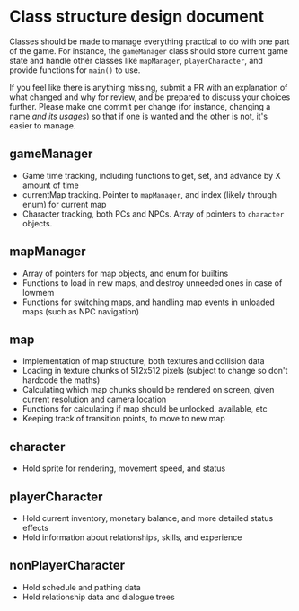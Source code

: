 # Class structure design document
Classes should be made to manage everything practical to do with one part of the game. For instance, the `gameManager` class should store current game state and handle other classes like `mapManager`, `playerCharacter`, and provide functions for `main()` to use.

If you feel like there is anything missing, submit a PR with an explanation of what changed and why for review, and be prepared to discuss your choices further. Please make one commit per change (for instance, changing a name *and its usages*) so that if one is wanted and the other is not, it's easier to manage.

## gameManager
- Game time tracking, including functions to get, set, and advance by X amount of time
- currentMap tracking. Pointer to `mapManager`, and index (likely through enum) for current map
- Character tracking, both PCs and NPCs. Array of pointers to `character` objects.

## mapManager
- Array of pointers for map objects, and enum for builtins
- Functions to load in new maps, and destroy unneeded ones in case of lowmem
- Functions for switching maps, and handling map events in unloaded maps (such as NPC navigation)

## map
- Implementation of map structure, both textures and collision data
- Loading in texture chunks of 512x512 pixels (subject to change so don't hardcode the maths)
- Calculating which map chunks should be rendered on screen, given current resolution and camera location
- Functions for calculating if map should be unlocked, available, etc
- Keeping track of transition points, to move to new map

## character
- Hold sprite for rendering, movement speed, and status

## playerCharacter
- Hold current inventory, monetary balance, and more detailed status effects
- Hold information about relationships, skills, and experience

## nonPlayerCharacter
- Hold schedule and pathing data
- Hold relationship data and dialogue trees


